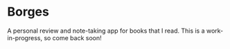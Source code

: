 # Borges
A personal review and note-taking app for books that I read. This is a work-in-progress, so come back soon!
